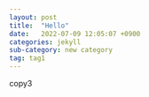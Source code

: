 ```yaml
---
layout: post
title:  "Hello"
date:   2022-07-09 12:05:07 +0900
categories: jekyll
sub-category: new category
tag: tag1
---
```


copy3
